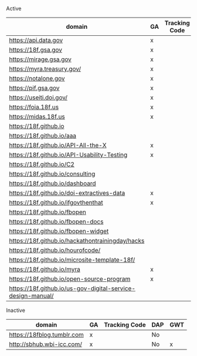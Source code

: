 
Active 

| domain  | GA  | Tracking Code  | DAP  | GWT  |
|---|---|---|---|---|
|  https://api.data.gov | x  |   | x  |  x |
| https://18f.gsa.gov  |  x |   | x  |   |
| https://mirage.gsa.gov  | x  |   |  No |   |
| https://myra.treasury.gov/  | x  |   |  No |   |
| https://notalone.gov |  x |   | x  |   |
| https://pif.gsa.gov |  x |   |  No |   |
| https://useiti.doi.gov/  | x  |   | x  |   |
| https://foia.18f.us  |  x |   | No  |   |
| https://midas.18f.us  |  x |   |  No |   |
| https://18f.github.io |   |   | No  |   |
| https://18f.github.io/aaa |   |   | No  |   |
| https://18f.github.io/API-All-the-X | x  |   | No  | x  |
| https://18f.github.io/API-Usability-Testing | x  |   |  No | x  |
| https://18f.github.io/C2 |   |   | No  |   |
| https://18f.github.io/consulting |   |   | No  |   |
| https://18f.github.io/dashboard |   |   |  No |   |
| https://18f.github.io/doi-extractives-data | x  |   | x  |   |
| https://18f.github.io/ifgovthenthat |  x |   |  No |   |
| https://18f.github.io/fbopen |   |   | No  |   |
| https://18f.github.io/fbopen-docs |   |   | No  |   |
| https://18f.github.io/fbopen-widget |   |   | No  |   |
| https://18f.github.io/hackathontrainingday/hacks |   |   | No  |   |
| https://18f.github.io/hourofcode/ |   |   | No  |   |
| https://18f.github.io/microsite-template-18f/ |   |   | No  |   |
| https://18f.github.io/myra |  x |   | No  |   |
| https://18f.github.io/open-source-program |  x |   |  No |  x |
| https://18f.github.io/us-gov-digital-service-design-manual/ |   |   | No  |   |

Inactive


| domain  | GA  | Tracking Code  | DAP  | GWT  |
|---|---|---|---|---|
| https://18fblog.tumblr.com  |  x |   | No  |   |
| http://sbhub.wbi-icc.com/  | x  |   | No  |  x |

